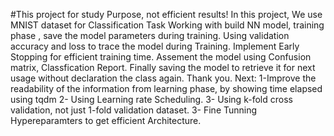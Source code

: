 #This project for study Purpose, not efficient results!
In this project, We use MNIST dataset for Classification Task
Working with build NN model, training phase , save the model parameters during training.
Using validation accuracy and loss to trace the model during Training.
Implement Early Stopping for efficient training time. 
Assement the model using Confusion matrix, Classfication Report.
Finally saving the model to retrieve it for next usage without declaration the class again.
Thank you. 
Next: 1-Improve the readability of the information from learning phase, by showing time elapsed using tqdm
      2- Using Learning rate Scheduling.
      3- Using k-fold cross validation, not just 1-fold validation dataset.
      3- Fine Tunning Hypereparamters to get efficient Architecture.
